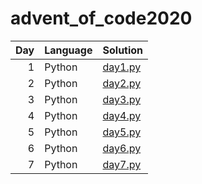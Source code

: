 # advent_of_code2020

| Day | Language | Solution |
| --: | -------- | --------- |
| 1 | Python | [day1.py](https://github.com/Bollo7/advent_of_code2020/blob/main/adv1.py) |
| 2 | Python | [day2.py](https://github.com/Bollo7/advent_of_code2020/blob/main/adv2.py) |
| 3 | Python | [day3.py](https://github.com/Bollo7/advent_of_code2020/blob/main/adv3.py) |
| 4 | Python | [day4.py](https://github.com/Bollo7/advent_of_code2020/blob/main/adv4.py) |
| 5 | Python | [day5.py](https://github.com/Bollo7/advent_of_code2020/blob/main/adv5.py) |
| 6 | Python | [day6.py](https://github.com/Bollo7/advent_of_code2020/blob/main/adv6.py) |
| 7 | Python | [day7.py](https://github.com/Bollo7/advent_of_code2020/blob/main/adv7.py) |
